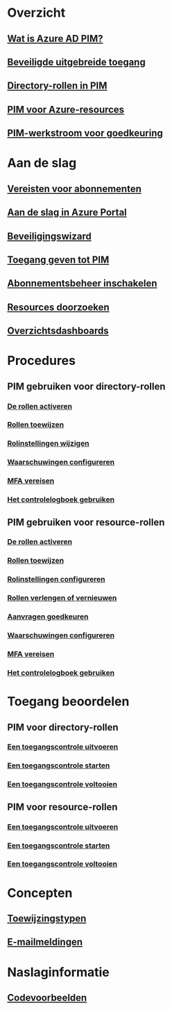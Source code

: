# Overzicht
## [Wat is Azure AD PIM?](pim-configure.md)
## [Beveiligde uitgebreide toegang](../users-groups-roles/directory-admin-roles-secure.md?toc=%2fazure%2factive-directory%2fprivileged-identity-management%2ftoc.json)
## [Directory-rollen in PIM](pim-roles.md)
## [PIM voor Azure-resources](azure-pim-resource-rbac.md)
## [PIM-werkstroom voor goedkeuring](azure-ad-pim-approval-workflow.md)

# Aan de slag
## [Vereisten voor abonnementen](subscription-requirements.md)
## [Aan de slag in Azure Portal](pim-getting-started.md)
## [Beveiligingswizard](pim-security-wizard.md)
## [Toegang geven tot PIM](pim-how-to-give-access-to-pim.md)
## [Abonnementsbeheer inschakelen](pim-resource-roles-enable-subscription-management.md)
## [Resources doorzoeken](pim-resource-roles-discover-resources.md)
## [Overzichtsdashboards](pim-resource-roles-overview-dashboards.md)

# Procedures
## PIM gebruiken voor directory-rollen
### [De rollen activeren](pim-how-to-activate-role.md)
### [Rollen toewijzen](pim-how-to-add-role-to-user.md)
### [Rolinstellingen wijzigen](pim-how-to-change-default-settings.md)
### [Waarschuwingen configureren](pim-how-to-configure-security-alerts.md)
### [MFA vereisen](pim-how-to-require-mfa.md)
### [Het controlelogboek gebruiken](pim-how-to-use-audit-log.md)
## PIM gebruiken voor resource-rollen
### [De rollen activeren](pim-resource-roles-activate-your-roles.md)
### [Rollen toewijzen](pim-resource-roles-assign-roles.md)
### [Rolinstellingen configureren](pim-resource-roles-configure-role-settings.md)
### [Rollen verlengen of vernieuwen](pim-resource-roles-renew-extend.md)
### [Aanvragen goedkeuren](pim-resource-roles-approval-workflow.md)
### [Waarschuwingen configureren](pim-resource-roles-configure-alerts.md)
### [MFA vereisen](pim-resource-roles-require-mfa.md)
### [Het controlelogboek gebruiken](pim-resource-roles-use-the-audit-log.md)

# Toegang beoordelen
## PIM voor directory-rollen
### [Een toegangscontrole uitvoeren](pim-how-to-perform-security-review.md)
### [Een toegangscontrole starten](pim-how-to-start-security-review.md)
### [Een toegangscontrole voltooien](pim-how-to-complete-review.md)
## PIM voor resource-rollen
### [Een toegangscontrole uitvoeren](pim-resource-roles-perform-access-review.md)
### [Een toegangscontrole starten](pim-resource-roles-start-access-review.md)
### [Een toegangscontrole voltooien](pim-resource-roles-complete-access-review.md)

# Concepten
## [Toewijzingstypen](pim-resource-roles-eligible-visibility.md)
## [E-mailmeldingen](pim-email-notifications.md)

# Naslaginformatie
## [Codevoorbeelden](https://azure.microsoft.com/resources/samples/?service=active-directory)
